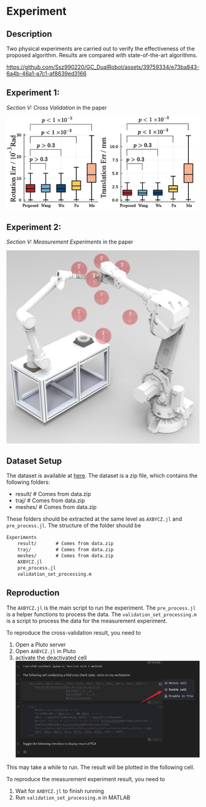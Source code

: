 # Experiment
## Description
Two physical experiments are carried out to verify the effectiveness of the proposed algorithm. Results are compared with state-of-the-art algorithms.


https://github.com/Ssz990220/GC_DualRobot/assets/39759334/e73ba843-6a4b-46a1-a7c1-af8639ed3166


## Experiment 1:
*Section V: Cross Validation* in the paper

![Image](../Assets/CrossRef.png "Cross Reference Result")
## Experiment 2:
*Section V: Measurement Experiments* in the paper

![Image](../Assets/Measure%20Region.jpg "Measurement Region")

## Dataset Setup
The dataset is available at [here](https://drive.google.com/file/d/1KBOPB5leS9vUCu4oeyLxHO-R50ZSIwa4/view?usp=sharing). The dataset is a zip file, which contains the following folders:

* result/       # Comes from data.zip
* traj/         # Comes from data.zip
* meshes/       # Comes from data.zip

These folders should be extracted at the same level as `AXBYCZ.jl` and `pre_process.jl`. The structure of the folder should be
```
Experiments
    result/       # Comes from data.zip
    traj/         # Comes from data.zip
    meshes/       # Comes from data.zip
    AXBYCZ.jl
    pre_process.jl
    validation_set_processing.m
```

## Reproduction
The `AXBYCZ.jl` is the main script to run the experiment. The `pre_process.jl` is a helper functions to process the data. The `validation_set_processing.m` is a script to process the data for the measurement experiment.

To reproduce the cross-validation result, you need to
1. Open a Pluto server
2. Open `AXBYCZ.jl` in Pluto
3. activate the deactivated cell
![Image](../Assets/ActivateCell.png "Activate Cell")

This may take a while to run. The result will be plotted in the following cell.

To reproduce the measurement experiment result, you need to
1. Wait for `AXBYCZ.jl` to finish running
2. Run `validation_set_processing.m` in MATLAB
